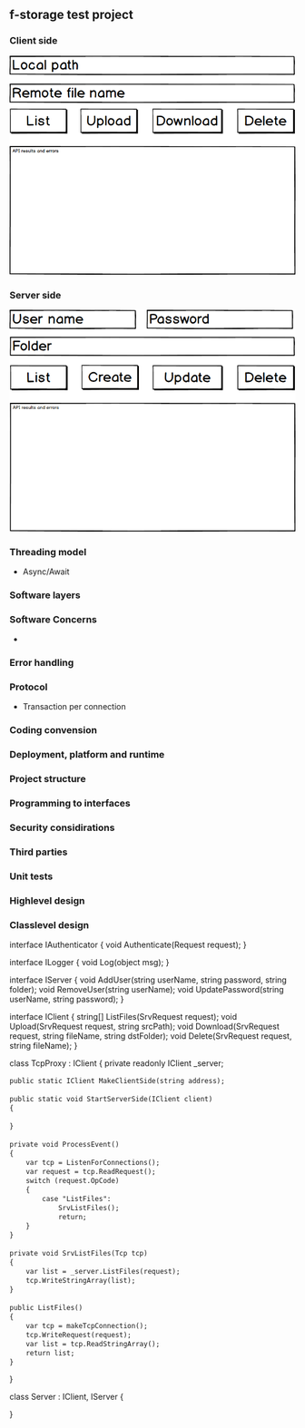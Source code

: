 ## f-storage test project

### Client side
![Client](./client-gui.png)

### Server side
![Server](./server-gui.png)

### Threading model
- Async/Await

### Software layers

### Software Concerns 
- 

### Error handling

### Protocol
- Transaction per connection

### Coding convension

### Deployment, platform and runtime

### Project structure

### Programming to interfaces

### Security considirations

### Third parties

### Unit tests

### Highlevel design

### Classlevel design

interface IAuthenticator {
    void Authenticate(Request request);
}

interface ILogger {
    void Log(object msg);
}


interface IServer {
    void AddUser(string userName, string password, string folder);
    void RemoveUser(string userName);
    void UpdatePassword(string userName, string password);
}

interface IClient {
    string[] ListFiles(SrvRequest request);
    void Upload(SrvRequest request, string srcPath);
    void Download(SrvRequest request, string fileName, string dstFolder);
    void Delete(SrvRequest request, string fileName);
}

class TcpProxy : IClient
{
    private readonly IClient _server;
    
    public static IClient MakeClientSide(string address);
    
    public static void StartServerSide(IClient client)
    {
        
    }
    
    private void ProcessEvent()
    {
        var tcp = ListenForConnections();
        var request = tcp.ReadRequest();
        switch (request.OpCode)
        {
            case "ListFiles": 
                SrvListFiles(); 
                return;
        }
    }
    
    private void SrvListFiles(Tcp tcp)
    {
        var list = _server.ListFiles(request);
        tcp.WriteStringArray(list);
    }
    
    public ListFiles()
    {
        var tcp = makeTcpConnection();
        tcp.WriteRequest(request);
        var list = tcp.ReadStringArray();
        return list;
    }
}

class Server : IClient, IServer
{
    
}